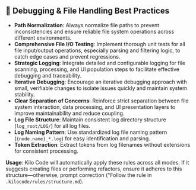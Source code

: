 ## 🐞 Debugging & File Handling Best Practices

- **Path Normalization**: Always normalize file paths to prevent inconsistencies and ensure reliable file system operations across different environments.
- **Comprehensive File I/O Testing**: Implement thorough unit tests for all file input/output operations, especially parsing and filtering logic, to catch edge cases and prevent regressions.
- **Strategic Logging**: Integrate detailed and configurable logging for file scanning, processing, and UI population steps to facilitate effective debugging and traceability.
- **Iterative Debugging**: Encourage an iterative debugging approach with small, verifiable changes to isolate issues quickly and maintain system stability.
- **Clear Separation of Concerns**: Reinforce strict separation between file system interaction, data processing, and UI presentation layers to improve maintainability and reduce coupling.
- **Log File Structure**: Maintain consistent log directory structure (`log_root/LOG/`) for all log files.
- **Log Naming Pattern**: Use standardized log file naming pattern (`{node.name}_*.log`) for easy identification and parsing.
- **Token Extraction**: Extract tokens from log filenames without extensions for consistent processing.

**Usage**:
Kilo Code will automatically apply these rules across all modes. If it suggests creating files or performing refactors, ensure it adheres to this structure—otherwise, prompt correction ("Follow the rule in `.kilocode/rules/structure.md`).
